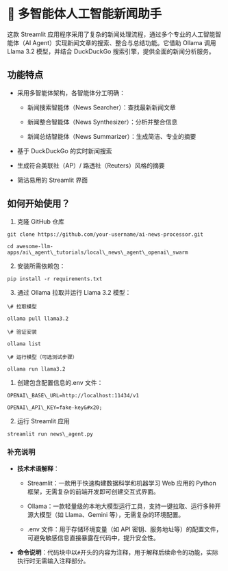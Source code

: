 # 📰 多智能体人工智能新闻助手

这款 Streamlit 应用程序采用了复杂的新闻处理流程，通过多个专业的人工智能智能体（AI Agent）实现新闻文章的搜索、整合与总结功能。它借助 Ollama 调用 Llama 3.2 模型，并结合 DuckDuckGo 搜索引擎，提供全面的新闻分析服务。

## 功能特点

* 采用多智能体架构，各智能体分工明确：

  * 新闻搜索智能体（News Searcher）：查找最新新闻文章

  * 新闻整合智能体（News Synthesizer）：分析并整合信息

  * 新闻总结智能体（News Summarizer）：生成简洁、专业的摘要

* 基于 DuckDuckGo 的实时新闻搜索

* 生成符合美联社（AP）/ 路透社（Reuters）风格的摘要

* 简洁易用的 Streamlit 界面

## 如何开始使用？

1. 克隆 GitHub 仓库

```
git clone https://github.com/your-username/ai-news-processor.git

cd awesome-llm-apps/ai\_agent\_tutorials/local\_news\_agent\_openai\_swarm
```

2. 安装所需依赖包：

```
pip install -r requirements.txt
```

3. 通过 Ollama 拉取并运行 Llama 3.2 模型：

```
\# 拉取模型

ollama pull llama3.2

\# 验证安装

ollama list

\# 运行模型（可选测试步骤）

ollama run llama3.2
```

1. 创建包含配置信息的.env 文件：


```
OPENAI\_BASE\_URL=http://localhost:11434/v1

OPENAI\_API\_KEY=fake-key&#x20;
```

2. 运行 Streamlit 应用

```
streamlit run news\_agent.py
```

### 补充说明

* **技术术语解释**：

  * Streamlit：一款用于快速构建数据科学和机器学习 Web 应用的 Python 框架，无需复杂的前端开发即可创建交互式界面。

  * Ollama：一款轻量级的本地大模型运行工具，支持一键拉取、运行多种开源大模型（如 Llama、Gemini 等），无需复杂的环境配置。

  * .env 文件：用于存储环境变量（如 API 密钥、服务地址等）的配置文件，可避免敏感信息直接暴露在代码中，提升安全性。

* **命令说明**：代码块中以`#`开头的内容为注释，用于解释后续命令的功能，实际执行时无需输入注释部分。

